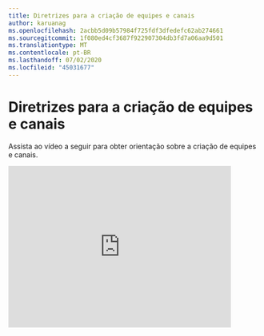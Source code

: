 ```yaml
---
title: Diretrizes para a criação de equipes e canais
author: karuanag
ms.openlocfilehash: 2acbb5d09b57984f725fdf3dfedefc62ab274661
ms.sourcegitcommit: 1f080ed4cf3687f922907304db3fd7a06aa9d501
ms.translationtype: MT
ms.contentlocale: pt-BR
ms.lasthandoff: 07/02/2020
ms.locfileid: "45031677"
---
```

# <a name="guidance-for-creating-teams-and-channels"></a>Diretrizes para a criação de equipes e canais
Assista ao vídeo a seguir para obter orientação sobre a criação de equipes e canais.
<iframe width="445" height="324" src="https://www.youtube.com/embed/hjJWtoaRJeE?rel=0" frameborder="0" allow="autoplay; encrypted-media" allowfullscreen></iframe>